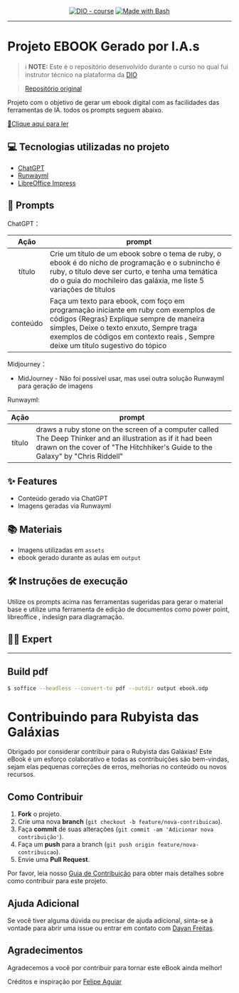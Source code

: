 <!-- <p align="center">
    <img width="100" src=".github/assets/banner.png">
</p>
 -->

<p align="center">
<a href="https://dio.me/"><img src="https://img.shields.io/badge/DIO-Course-28DA77?logo=youtube" alt="DIO - course"></a>
<a href="https://www.gnu.org/software/bash/" title="Go to Bash homepage"><img src="https://img.shields.io/badge/Prompt-Project-blue?logo=gnu-bash&amp;logoColor=white" alt="Made with Bash"></a></p>

-------

# Projeto EBOOK Gerado por I.A.s


 > ℹ️ **NOTE:** Este é o repositório desenvolvido durante o curso no qual fui instrutor técnico na plataforma da [DIO](https://dio.me)

 > [Repositório original](https://github.com/felipeAguiarCode/prompts-recipe-to-create-a-ebook)


Projeto com o objetivo de gerar um ebook digital com as facilidades das ferramentas de IA. todos os prompts
seguem abaixo.

<a href="" title="View PDF now"> 📕Clique aqui para ler</a>

## 💻 Tecnologias utilizadas no projeto

- [ChatGPT](https://chat.openai.com/) 
- [Runwayml](https://runwayml.com/)
- [LibreOffice Impress](https://books.libreoffice.org/pt-br/IG70/IG7001-Introdu%C3%A7%C3%A3oaoImpress.html)

## 🧠 Prompts


ChatGPT：

|   Ação   | prompt                                                                                                                                                                                                                                                                         |
| :------: | ------------------------------------------------------------------------------------------------------------------------------------------------------------------------------------------------------------------------------------------------------------------------------ |
|  título  | Crie um título de um ebook sobre o tema de ruby, o ebook é do nicho  de programação e o subnincho é ruby, o título  deve ser curto, e tenha  uma temática do o guia do mochileiro das galáxia, me liste 5 variações de títulos |
| conteúdo | Faça um texto para ebook, com foço em programação iniciante em ruby com exemplos de códigos {Regras} Explique sempre de maneira simples, Deixe o texto enxuto, Sempre traga exemplos de códigos em contexto reais , Sempre deixe um título sugestivo do tópico |


Midjourney：

* MidJourney - Não foi possível usar, mas usei outra solução Runwayml para geração de imagens

Runwayml:

|  Ação  | prompt                                                                                 |
| :----: | -------------------------------------------------------------------------------------- |
| título | draws a ruby stone on the screen of a computer called The Deep Thinker and an illustration as if it had been drawn on the cover of "The Hitchhiker's Guide to the Galaxy" by "Chris Riddell" |


## ✨ Features

- Conteúdo gerado via ChatGPT
- Imagens geradas via Runwayml

## 📚 Materiais

- Imagens utilizadas em `assets`
- ebook gerado durante as aulas em `output`

## 🛠️ Instruções de execução

Utilize os prompts acima nas ferramentas sugeridas para gerar o material base e utilize uma ferramenta de edição de documentos como power point, libreoffice , indesign para diagramação.

## 👨‍💻 Expert
<!-- 
<p>
    <img 
      align=left 
      margin=10 
      width=80 
      src="https://avatars.githubusercontent.com/u/37452836?v=4"
    />
    <p>&nbsp&nbsp&nbspFelipe Aguiar<br>
    &nbsp&nbsp&nbsp
    <a href="https://github.com/felipeAguiarCode">
    GitHub</a>&nbsp;|&nbsp;
    <a href="www.linkedin.com/in/
felipe-exe">LinkedIn</a>
&nbsp;|&nbsp;
    <a href="https://www.instagram.com/felipeaguiar.exe/">
    Instagram</a>
&nbsp;|&nbsp;</p>
</p>
<br/><br/>
<p> -->

---

## Build pdf

```bash
$ soffice --headless --convert-to pdf --outdir output ebook.odp
```

# Contribuindo para Rubyista das Galáxias

Obrigado por considerar contribuir para o Rubyista das Galáxias! Este eBook é um esforço colaborativo e todas as contribuições são bem-vindas, sejam elas pequenas correções de erros, melhorias no conteúdo ou novos recursos.

## Como Contribuir

1. **Fork** o projeto.
2. Crie uma nova **branch** (`git checkout -b feature/nova-contribuicao`).
3. Faça **commit** de suas alterações (`git commit -am 'Adicionar nova contribuição'`).
4. Faça um **push** para a branch (`git push origin feature/nova-contribuicao`).
5. Envie uma **Pull Request**.

Por favor, leia nosso [Guia de Contribuição](link_para_o_guia_de_contribuição) para obter mais detalhes sobre como contribuir para este projeto.

## Ajuda Adicional

Se você tiver alguma dúvida ou precisar de ajuda adicional, sinta-se à vontade para abrir uma issue ou entrar em contato com [Dayan Freitas](https://github.com/Dayanfreitas).

## Agradecimentos

Agradecemos a você por contribuir para tornar este eBook ainda melhor!

Créditos e inspiração por [Felipe Aguiar](https://github.com/felipeAguiarCode)